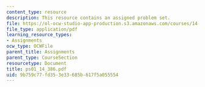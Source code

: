 ```yaml
---
content_type: resource
description: This resource contains an assigned problem set.
file: https://ol-ocw-studio-app-production.s3.amazonaws.com/courses/14-386-new-econometric-methods-spring-2007/9b759c77fd353e33685b617f5a055554_ps01_14_386.pdf
file_type: application/pdf
learning_resource_types:
- Assignments
ocw_type: OCWFile
parent_title: Assignments
parent_type: CourseSection
resourcetype: Document
title: ps01_14_386.pdf
uid: 9b759c77-fd35-3e33-685b-617f5a055554
---
```

